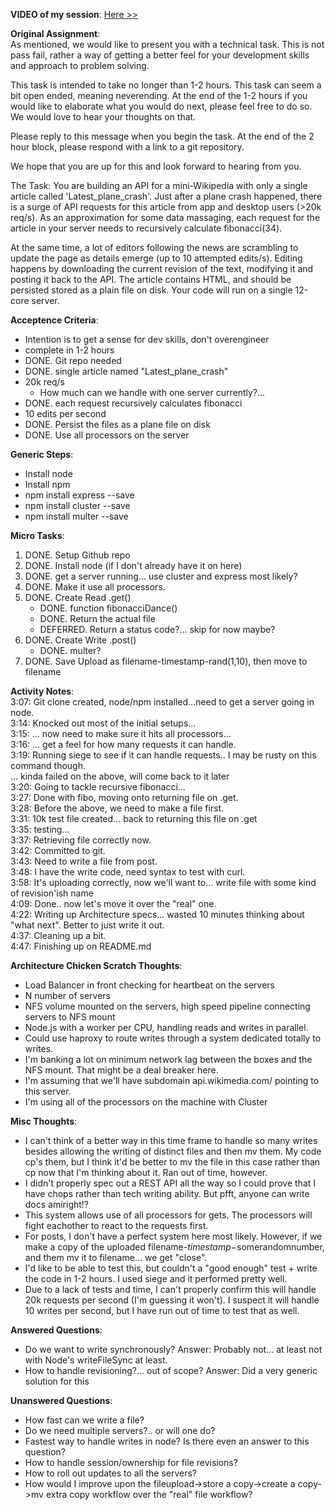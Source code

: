 <b>VIDEO of my session</b>: <a href="http://72.44.93.173/WikiPedia-Test-SethNewton-2Hours-Caution-BIGFILE.mp4">Here &gt;&gt;</a>

<b>Original Assignment</b>:<br>
As mentioned, we would like to present you with a technical task. This is not pass fail, rather 
a way of getting a better feel for your development skills and approach to problem solving.

This task is intended to take no longer than 1-2 hours. This task can seem a bit open ended, 
meaning neverending. At the end of the 1-2 hours if you would like to elaborate what you would do 
next, please feel free to do so. We would love to hear your thoughts on that.

Please reply to this message when you begin the task. At the end of the 2 hour block, please 
respond with a link to a git repository.

We hope that you are up for this and look forward to hearing from you.

The Task:
You are building an API for a mini-Wikipedia with only a single article called 'Latest_plane_crash'. 
Just after a plane crash happened, there is a surge of API requests for this article from app and desktop 
users (>20k req/s). As an approximation for some data massaging, each request for the article in your 
server needs to recursively calculate fibonacci(34).

At the same time, a lot of editors following the news are scrambling to update the page as details 
emerge (up to 10 attempted edits/s). Editing happens by downloading the current revision of 
the text, modifying it and posting it back to the API. The article contains HTML, and should be persisted 
stored as a plain file on disk. Your code will run on a single 12-core server.

<b>Acceptence Criteria</b>:
- Intention is to get a sense for dev skills, don't overengineer
- complete in 1-2 hours
- DONE. Git repo needed
- DONE. single article named "Latest_plane_crash"
- 20k req/s
  - How much can we handle with one server currently?... 
- DONE. each request recursively calculates fibonacci
- 10 edits per second 
- DONE. Persist the files as a plane file on disk
- DONE. Use all processors on the server

<b>Generic Steps</b>:
- Install node
- Install npm
- npm install express --save
- npm install cluster --save
- npm install multer --save

<b>Micro Tasks</b>:<br>
1) DONE. Setup Github repo<br>
2) DONE. Install node (if I don't already have it on here)<br>
3) DONE. get a server running... use cluster and express most likely?<br>
4) DONE. Make it use all processors.<br>
5) DONE. Create Read .get()<br>
     - DONE. function fibonacciDance()<br>
     - DONE. Return the actual file<br>
     - DEFERRED. Return a status code?... skip for now maybe?<br>
6) DONE. Create Write .post()<br>
     - DONE. multer?<br>
7) DONE. Save Upload as filename-timestamp-rand(1,10), then move to filename<br>

<b>Activity Notes</b>:<br>
3:07: Git clone created, node/npm installed...need to get a server going in node.<br>
3:14: Knocked out most of the initial setups... <br>
3:15: ... now need to make sure it hits all processors... <br>
3:16: ... get a feel for how many requests it can handle.<br>
3:19: Running siege to see if it can handle requests.. I may be rusty on this command though.<br>
      ... kinda failed on the above, will come back to it later<br>
3:20: Going to tackle recursive fibonacci...<br>
3:27: Done with fibo, moving onto returning file on .get.<br>
3:28: Before the above, we need to make a file first.<br>
3:31: 10k test file created... back to returning this file on .get<br>
3:35: testing...<br>
3:37: Retrieving file correctly now.<br>
3:42: Committed to git.<br>
3:43: Need to write a file from post.<br>
3:48: I have the write code, need syntax to test with curl.<br>
3:58: It's uploading correctly, now we'll want to... write file with some kind of revision'ish name<br>
4:09: Done.. now let's move it over the "real" one.<br>
4:22: Writing up Architecture specs... wasted 10 minutes thinking about "what next". Better to just write it out.<br>
4:37: Cleaning up a bit.<br>
4:47: Finishing up on README.md<br>

<b>Architecture Chicken Scratch Thoughts</b>:
- Load Balancer in front checking for heartbeat on the servers
- N number of servers
- NFS volume mounted on the servers, high speed pipeline connecting servers to NFS mount
- Node.js with a worker per CPU, handling reads and writes in parallel.  
- Could use haproxy to route writes through a system dedicated totally to writes.
- I'm banking a lot on minimum network lag between the boxes and the NFS mount.  That might be a deal breaker here.
- I'm assuming that we'll have subdomain api.wikimedia.com/ pointing to this server.
- I'm using all of the processors on the machine with Cluster

<b>Misc Thoughts</b>:
- I can't think of a better way in this time frame to handle so many writes besides allowing the writing of distinct files and then mv them.  My code cp's them, but I think it'd be better to mv the file in this case rather than cp now that I'm thinking about it.  Ran out of time, however.
- I didn't properly spec out a REST API all the way so I could prove that I have chops rather than tech writing ability.  But pfft, anyone can write docs amiright!?
- This system allows use of all processors for gets.  The processors will fight eachother to react to the requests first.
- For posts, I don't have a perfect system here most likely.  However, if we make a copy of the uploaded filename-$timestamp-$somerandomnumber, and them mv it to filename... we get "close".
- I'd like to be able to test this, but couldn't a "good enough" test + write the code in 1-2 hours.  I used siege and it performed pretty well. 
- Due to a lack of tests and time, I can't properly confirm this will handle 20k requests per second (I'm guessing it won't).  I suspect it will handle 10 writes per second, but I have run out of time to test that as well.

<b>Answered Questions</b>:
- Do we want to write synchronously? Answer: Probably not... at least not with Node's writeFileSync at least.
- How to handle revisioning?... out of scope? Answer: Did a very generic solution for this

<b>Unanswered Questions</b>:
- How fast can we write a file?
- Do we need multiple servers?.. or will one do?
- Fastest way to handle writes in node?  Is there even an answer to this question?
- How to handle session/ownership for file revisions?
- How to roll out updates to all the servers?
- How would I improve upon the fileupload->store a copy->create a copy->mv extra copy workflow over the "real" file workflow?
